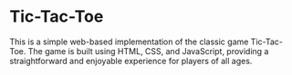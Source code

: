 # Tic-Tac-Toe
This is a simple web-based implementation of the classic game Tic-Tac-Toe. The game is built using HTML, CSS, and JavaScript, providing a straightforward and enjoyable experience for players of all ages.
